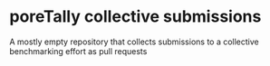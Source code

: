 # poreTally collective submissions
A mostly empty repository that collects submissions to a collective benchmarking effort as pull requests
